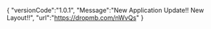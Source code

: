 {
   "versionCode":"1.0.1",
   "Message":"New Application Update!! New Layout!!",
   "url":"https://dropmb.com/nWvQs"
}

